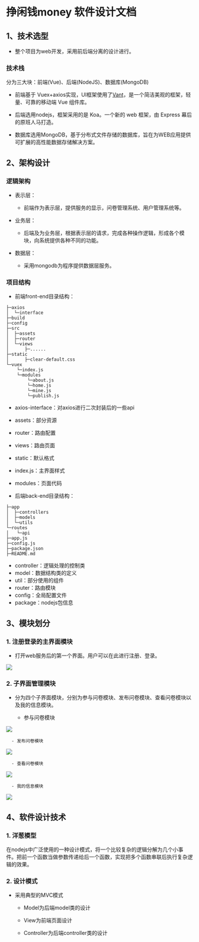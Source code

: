 # 挣闲钱money 软件设计文档

## 1、技术选型

- 整个项目为web开发，采用前后端分离的设计进行。
### 技术栈
分为三大块：前端(Vue)、后端(NodeJS)、数据库(MongoDB)

- 前端基于 Vuex+axios实现，UI框架使用了[Vant](https://youzan.github.io/vant/)，是一个简洁美观的框架，轻量、可靠的移动端 Vue 组件库。

- 后端选用nodejs，框架采用的是 Koa。一个新的 web 框架，由 Express 幕后的原班人马打造。

- 数据库选用MongoDB，基于分布式文件存储的数据库，旨在为WEB应用提供可扩展的高性能数据存储解决方案。

## 2、架构设计

### 逻辑架构

- 表示层： 
   - 前端作为表示层，提供服务的显示，问卷管理系统、用户管理系统等。

- 业务层： 
   - 后端及为业务层，根据表示层的请求，完成各种操作逻辑，形成各个模块，向系统提供各种不同的功能。

- 数据层： 
   - 采用mongodb为程序提供数据层服务。


### 项目结构

- 前端front-end目录结构：
  
```
├─axios
│  └─interface
├─build
├─config
├─src
│  ├─assets
│  ├─router
│  └─views
│      ├─......
├─static
│      ├─clear-default.css
└─vuex
    └─index.js
    └─modules
        └─about.js
        └─home.js
        └─mine.js
        └─publish.js
```
   - axios-interface：对axios进行二次封装后的一些api
   - assets：部分资源
   - router：路由配置     
   - views：路由页面
   - static：默认格式
   - index.js：主界面样式
   - modules：页面代码

- 后端back-end目录结构：
```
├─app
│  ├─controllers
│  ├─models
│  └─utils
└─routes
│   └─api
├─app.js
├─config.js
├─package.json
├─README.md
```
   - controller：逻辑处理的控制类
   - model：数据结构类的定义
   - util：部分使用的组件
   - router：路由模块
   - config：全局配置文件
   - package：nodejs包信息

## 3、模块划分

### 1. 注册登录的主界面模块

  - 打开web服务后的第一个界面。用户可以在此进行注册、登录。

 ![](http://wx3.sinaimg.cn/mw690/932e8e0cly1g4ibubt6luj209o09ta9w.jpg)

### 2. 子界面管理模块

  - 分为四个子界面模块，分别为参与问卷模块、发布问卷模块、查看问卷模块以及我的信息模块。
  
      - 参与问卷模块

![](http://wx3.sinaimg.cn/mw690/932e8e0cly1g4ibueqhoaj20dg0nlmx1.jpg)

      - 发布问卷模块

![](http://wx1.sinaimg.cn/mw690/932e8e0cly1g4ibu8obe1j20dj0ngglk.jpg)

      - 查看问卷模块

![](http://wx4.sinaimg.cn/mw690/932e8e0cly1g4ibu5dw6kj20dg0nht8y.jpg)

      - 我的信息模块

![](http://wx2.sinaimg.cn/mw690/932e8e0cly1g4ihze2nxlj20dm0nrwed.jpg)


## 4、软件设计技术

### 1. 洋葱模型
在nodejs中广泛使用的一种设计模式，将一个比较复杂的逻辑分解为几个小事件。把前一个函数当做参数传递给后一个函数，实现把多个函数串联后执行复杂逻辑的效果。


### 2. 设计模式
- 采用典型的MVC模式

    - Model为后端model类的设计

    - View为前端页面设计

    - Controller为后端controller类的设计

